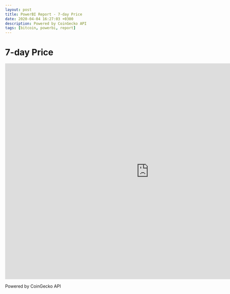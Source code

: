 ```yaml
---
layout: post
title: PowerBI Report - 7-day Price
date: 2020-04-04 16:27:03 +0300
description: Powered by CoinGecko API
tags: [bitcoin, powerbi, report]
---
```


# 7-day Price

<div>
  <iframe 
    width="933" 
    height="700" 
    src="https://app.powerbi.com/view?r=eyJrIjoiYmM0NzYwMmMtNDYyZi00YTg4LWFlZDUtZWYzNWFlYjE0OTJmIiwidCI6IjhlNjQxMWI3LTZmYjktNDhmNS05NTQ4LTAwYjJlMTc3N2RkZiIsImMiOjl9" 
    frameborder="0" 
    allowFullScreen="true">
  
  </iframe>
</div>

Powered by CoinGecko API
